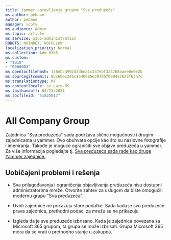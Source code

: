 ```yaml
---
title: Yammer upravljanje grupom "Sve preduzeće"
ms.author: pebaum
author: pebaum
manager: scotv
ms.audience: Admin
ms.topic: article
ms.service: o365-administration
ROBOTS: NOINDEX, NOFOLLOW
localization_priority: Normal
ms.collection: Adm_O365
ms.custom:
- "1019"
- "6000003"
ms.openlocfilehash: 158ebc4992d3dbea1c337ebf3a4768aaee8e0e2b
ms.sourcegitcommit: 8bc60ec34bc1e40685e3976576e04a2623f63a7c
ms.translationtype: MT
ms.contentlocale: sr-Latn-RS
ms.lasthandoff: 04/15/2021
ms.locfileid: "51825817"
---
```

# <a name="all-company-group"></a>All Company Group

Zajednica "Sva preduzeća" sada podržava slične mogućnosti i drugim zajednicama u yammer. Ovo obuhvata opcije kao što su naslovne fotografije i imeniranja. Takođe je moguće ograničiti sve objave preduzeća u yammer. Za više informacija pogledajte tj. [Sva preduzeća sada rade kao druge Yammer zajednice.](https://docs.microsoft.com/yammer/manage-yammer-groups/yammer-all-company-yammer-community)

## <a name="common-issues-and-solutions"></a>Uobičajeni problemi i rešenja

- Sva prilagođavanja i ograničenja objavljivanja preduzeća nisu dostupni administratorima mreže. Otvorite zahtev za uslugom da biste omogućili modernu grupu "Sva preduzeća".

- Uvidi zajednice ne prikazuju stare podatke. Sada kada je svo preduzeće prava zajednica, prethodni podaci za mrežu se ne prikazuju.

- Izgleda da je sve preduzeće izbrisano. Kada je zajednica povezana sa Microsoft 365 grupom, ta grupa se može izbrisati. Grupa Microsoft 365 mora da se vrati u prethodno stanje u zakupca.

